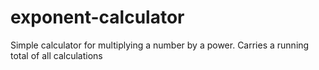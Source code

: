 # exponent-calculator
Simple calculator for multiplying a number by a power.
Carries a running total of all calculations
